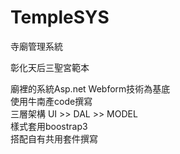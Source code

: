 # TempleSYS
 寺廟管理系統
 
 彰化天后三聖宮範本


廟裡的系統Asp.net Webform技術為基底
<br/>
使用牛南產code撰寫
<br/>
三層架構   UI >> DAL >> MODEL<br/>
樣式套用boostrap3<br/>
搭配自有共用套件撰寫<br/>

